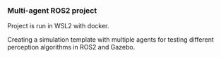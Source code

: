 ### Multi-agent ROS2 project
Project is run in WSL2 with docker.

Creating a simulation template with multiple agents for testing different perception algorithms in ROS2 and Gazebo.